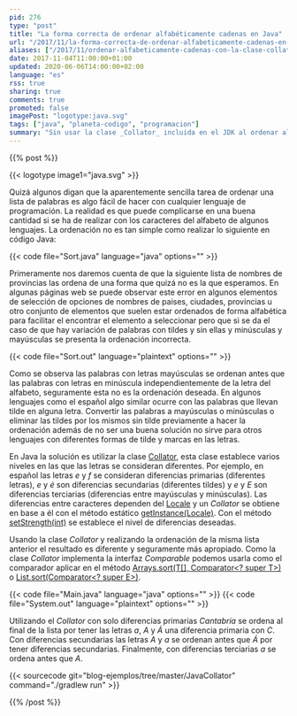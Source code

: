 ```yaml
---
pid: 276
type: "post"
title: "La forma correcta de ordenar alfabéticamente cadenas en Java"
url: "/2017/11/la-forma-correcta-de-ordenar-alfabeticamente-cadenas-en-java/"
aliases: ["/2017/11/ordenar-alfabeticamente-cadenas-con-la-clase-collator-en-java/"]
date: 2017-11-04T11:00:00+01:00
updated: 2020-06-06T14:00:00+02:00
language: "es"
rss: true
sharing: true
comments: true
promoted: false
imagePost: "logotype:java.svg"
tags: ["java", "planeta-codigo", "programacion"]
summary: "Sin usar la clase _Collator_ incluida en el JDK al ordenar alfabéticamente una lista de cadenas obtendremos en algún caso un resultado que nos extrañará y seguramente no sea lo esperado. La clase _String_ implementa la interfaz _Comprable_ pero esta ordenación es en base al valor del código _unicode_ sin tener en cuenta los diferentes niveles de diferencias propios del idioma para algunos caracteres de la cadena como tildes o caracteres únicos como la _ñ_. La forma correcta de ordenar cadenas en Java es utilizando la clase _Collator_."
---
```


{{% post %}}

{{< logotype image1="java.svg" >}}

Quizá algunos digan que la aparentemente sencilla tarea de ordenar una lista de palabras es algo fácil de hacer con cualquier lenguaje de programación. La realidad es que puede complicarse en una buena cantidad si se ha de realizar con los caracteres del alfabeto de algunos lenguajes. La ordenación no es tan simple como realizar lo siguiente en código Java:

{{< code file="Sort.java" language="java" options="" >}}

Primeramente nos daremos cuenta de que la siguiente lista de nombres de provincias las ordena de una forma que quizá no es la que esperamos. En algunas páginas web se puede observar este error en algunos elementos de selección de opciones de nombres de paises, ciudades, provincias u otro conjunto de elementos que suelen estar ordenados de forma alfabética para facilitar el encontrar el elemento a seleccionar pero que si se da el caso de que hay variación de palabras con tildes y sin ellas y minúsculas y mayúsculas se presenta la ordenación incorrecta.

{{< code file="Sort.out" language="plaintext" options="" >}}

Como se observa las palabras con letras mayúsculas se ordenan antes que las palabras con letras en minúscula independientemente de la letra del alfabeto, seguramente esta no es la ordenación deseada. En algunos lenguajes como el español algo similar ocurre con las palabras que llevan tilde en alguna letra. Convertir las palabras a mayúsculas o minúsculas o eliminar las tildes por los mismos sin tilde previamente a hacer la ordenación además de no ser una buena solución no sirve para otros lenguajes con diferentes formas de tilde y marcas en las letras.

En Java la solución es utilizar la clase [Collator](https://docs.oracle.com/javase/9/docs/api/java/text/Collator.html), esta clase establece varios niveles en las que las letras se consideran diferentes. Por ejemplo, en español las letras _e_ y _f_ se consideran diferencias primarias (diferentes letras), _e_ y _é_ son diferencias secundarias (diferentes tildes) y _e_ y _E_ son diferencias terciarias (diferencias entre mayúsculas y minúsculas). Las diferencias entre caracteres dependen del [Locale](https://docs.oracle.com/javase/9/docs/api/java/util/Locale.html) y un _Collator_ se obtiene en base a él con el método estático [getInstance​(Locale)](https://docs.oracle.com/javase/9/docs/api/java/text/Collator.html#getInstance-java.util.Locale-). Con el método [setStrength(int)](https://docs.oracle.com/javase/9/docs/api/java/text/Collator.html#setStrength-int-) se establece el nivel de diferencias deseadas.

Usando la clase _Collator_ y realizando la ordenación de la misma lista anterior el resultado es diferente y seguramente más apropiado. Como la clase _Collator_ implementa la interfaz _Comparable_ podemos usarla como el comparador aplicar en el método [Arrays.sort(T[], Comparator<? super T>)](https://docs.oracle.com/javase/9/docs/api/java/util/Arrays.html#sort-T:A-java.util.Comparator-) o [List.sort(Comparator<? super E>)](https://docs.oracle.com/javase/9/docs/api/java/util/List.html#sort-java.util.Comparator-).

{{< code file="Main.java" language="java" options="" >}}
{{< code file="System.out" language="plaintext" options="" >}}

Utilizando el _Collator_ con solo diferencias primarias _Cantabria_ se ordena al final de la lista por tener las letras _a_, _A_ y _Á_ una diferencia primaria con _C_. Con diferencias secundarias las letras _A_ y _a_ se ordenan antes que _Á_ por tener diferencias secundarias. Finalmente, con diferencias terciarias _a_ se ordena antes que _A_. 

{{< sourcecode git="blog-ejemplos/tree/master/JavaCollator" command="./gradlew run" >}}

{{% /post %}}
